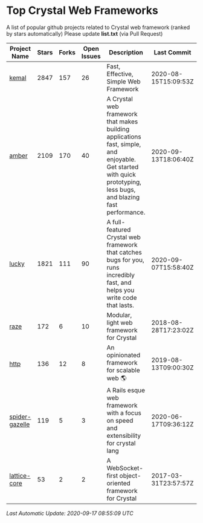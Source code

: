 # Top Crystal Web Frameworks

A list of popular github projects related to Crystal web framework (ranked by stars automatically)
Please update **list.txt** (via Pull Request)

| Project Name | Stars | Forks | Open Issues | Description | Last Commit |
| ------------ | ----- | ----- | ----------- | ----------- | ----------- |
| [kemal](https://github.com/kemalcr/kemal) |2847|157|26|Fast, Effective, Simple Web Framework|2020-08-15T15:09:53Z|
| [amber](https://github.com/amberframework/amber) |2109|170|40|A Crystal web framework that makes building applications fast, simple, and enjoyable. Get started with quick prototyping, less bugs, and blazing fast performance.|2020-09-13T18:06:40Z|
| [lucky](https://github.com/luckyframework/lucky) |1821|111|90|A full-featured Crystal web framework that catches bugs for you, runs incredibly fast, and helps you write code that lasts.|2020-09-07T15:58:40Z|
| [raze](https://github.com/samueleaton/raze) |172|6|10|Modular, light web framework for Crystal|2018-08-28T17:23:02Z|
| [http](https://github.com/onyxframework/http) |136|12|8|An opinionated framework for scalable web 🌎|2019-08-13T09:00:30Z|
| [spider-gazelle](https://github.com/spider-gazelle/spider-gazelle) |119|5|3|A Rails esque web framework with a focus on speed and extensibility for crystal lang|2020-06-17T09:36:12Z|
| [lattice-core](https://github.com/jasonl99/lattice-core) |53|2|2|A WebSocket-first object-oriented framework for Crystal|2017-03-31T23:57:57Z|

*Last Automatic Update: 2020-09-17 08:55:09 UTC*